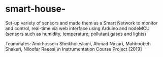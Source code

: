 # smart-house-
Set-up variety of sensors and made them as a Smart Network to monitor and control, real-time via web interface using Arduino and nodeMCU (sensors such as humidity, temperature, pollutant gases and lights) 

Teammates: Amirhossein Sheikholeslami, Ahmad Nazari, Mahboobeh Shakeri, Niloofar Raeesi \n
Instrumentation Course Project [2019]
